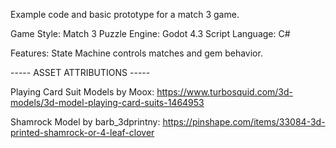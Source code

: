 Example code and basic prototype for a match 3 game.

Game Style: Match 3 Puzzle
Engine: Godot 4.3
Script Language: C#

Features: State Machine controls matches and gem behavior.


----- ASSET ATTRIBUTIONS -----

Playing Card Suit Models by Moox:
https://www.turbosquid.com/3d-models/3d-model-playing-card-suits-1464953

Shamrock Model by barb_3dprintny:
https://pinshape.com/items/33084-3d-printed-shamrock-or-4-leaf-clover
